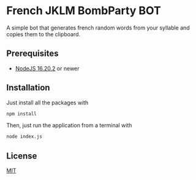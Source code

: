 
# French JKLM BombParty BOT

A simple bot that generates french random words from your syllable and copies them to the clipboard.


## Prerequisites

- [NodeJS 16.20.2](https://nodejs.org/en) or newer
## Installation

Just install all the packages with

```bash
npm install
```

Then, just run the application from a terminal with

 ```bash
node index.js
```
## License

[MIT](https://choosealicense.com/licenses/mit/)